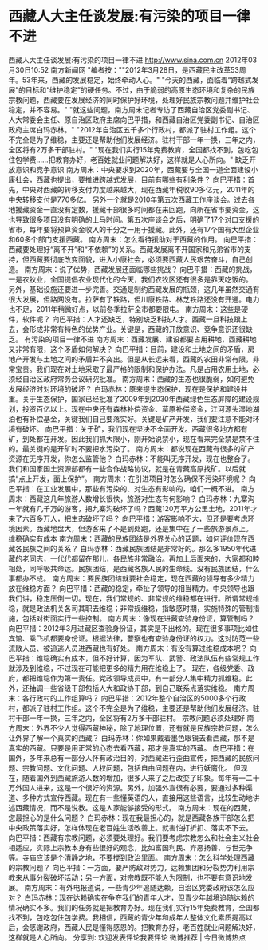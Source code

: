 # 西藏人大主任谈发展:有污染的项目一律不进

西藏人大主任谈发展:有污染的项目一律不进
http://www.sina.com.cn  2012年03月30日10:52  南方新闻网
"编者按：""2012年3月28日，是西藏民主改革53周年。53年来，西藏的发展稳定，始终牵动人心。"
"今天的西藏，面临着“跨越式发展”的目标和“维护稳定”的硬任务。不过，由于脆弱的高原生态环境和复杂的民族宗教问题，西藏要在发展经济的同时保护好环境，处理好民族宗教问题并维护社会稳定，并不容易。"
"就这些问题，南方周末记者专访了西藏自治区党委副书记、人大常委会主任、原自治区政府主席向巴平措，和西藏自治区党委副书记、自治区政府主席白玛赤林。"
"2012年自治区五千多个行政村，都派了驻村工作组。这个不完全是为了维稳，主要还是帮助他们发展经济。驻村干部一年一换，三年之内，全区将有2万多干部驻村。"
"现在我们实行15年免费教育，全国都找不到，包吃包住包学费……把教育办好，老百姓就业问题解决好，这样就是人心所向。"
缺乏开放意识和竞争意识
南方周末：中央要求到2020年，西藏要与全国一道全面建设小康社会，西藏也提出，要推进跨越式发展，目前有哪些有利条件？
向巴平措：首先，中央对西藏的转移支付力度越来越大，现在西藏年税收90多亿元，2011年的中央转移支付是770多亿。
另外一个就是2010年第五次西藏工作座谈会。过去各地援藏资金一直没有定数，援藏干部很多时间都在来回跑，向所在省市要资金，这也导致很多项目没有明确的上马时间。第五次座谈会之后，明确了17个对口支援的省市，每年要将预算资金收入的千分之一用于援藏。此外，还有17个国有大型企业和60多个部门支援西藏。
南方周末：怎么看待援助对于西藏的作用。
向巴平措：西藏要处理好“离不开”和“不依赖”的关系。西藏发展离不开国家和兄弟省市的支持，但西藏要彻底改变面貌，进入小康社会，必须要西藏人民艰苦奋斗，自己创造。
南方周末：说了优势，西藏发展还面临哪些挑战？
向巴平措：西藏的挑战，一是农牧业，全国提倡农业现代化的今天，我们农牧区还有很多是靠天吃饭的。
另外，基础设施还要进一步完善。交通是制约西藏发展的瓶颈，这几年虽然交通有很大发展，但路网没有。拉萨有了铁路，但川康铁路、林芝铁路还没有开通。电力也不足，2011年稍微好点，以前冬季拉萨全市都要限电。
南方周末：这些是硬件，软件呢？
向巴平措：人才还缺乏，特别缺乏科技人才。西藏一旦科技跟上去，会形成非常有特色的优势产业。关键是，西藏的开放意识、竞争意识还很缺乏。
有污染的项目一律不进
南方周末：西藏发展、建设都要占用耕地，西藏耕地又非常有限，这个矛盾如何解决？
向巴平措：目前，建设和土地之间的矛盾，房地产开发与土地之间的矛盾并不突出。但是从长远来看，西藏的农田非常有限，非常宝贵。我们现在对土地采取了最严格的限制和保护办法。凡是占用农用土地，必须经自治区政府常务会议研究批准。
南方周末：西藏的生态也很脆弱，如何避免发展经济时对环境的破坏？
白玛赤林：原来提生态保护，现在是保护和建设并重。关于生态保护，国家已经批准了2009年到2030年西藏绿色生态屏障的建设规划，投资百亿以上。现在中央还有森林补偿资金、草原补偿资金，江河源头湿地湖泊也有补偿基金，关键我们自己要落实好。关键是矿产开发，我们要注意不能对环境有破坏。
向巴平措：关于矿，我们现在坚决不全面开发。西藏很多地方都有矿，到处都在开发。因此我们抓大限小，刚开始说禁小，现在看来完全禁是禁不住的。最关键的是开矿时不要把水污染了。
南方周末：都说现在西藏有很多的矿产资源在无序开发，你怎么监管他？
白玛赤林：不能叫无序开发，现在也整合了。我们和国家国土资源部都有一些合作战略协议，就是在青藏高原找矿。以后就搞“点上开发，面上保护”。
南方周末：在引进项目时怎么确保不污染环境呢？
向巴平措：在工业发展中，那些有污染的、对生态有影响的，咱们一概不进。
南方周末：西藏这几年旅游人数增长很快，旅游对生态有何影响？
白玛赤林：九寨沟一年就有几千万的游客，把九寨沟破坏了吗？西藏120万平方公里土地，2011年才来了六百多万人，把生态破坏了吗？
向巴平措：游客影响不大，但还是要考虑环境因素。西藏地盘大，但游客来了不是到处跑，还是集中在了一些旅游景点上。
维稳确实有成本
南方周末：西藏的民族团结是外界关心的话题，如何评价现在西藏各民族之间的关系？
白玛赤林：西藏民族团结是非常好的。那么多1950年代进藏的老同志，一代代都留在那儿，各民族非常融洽。再加上后面来的，大家都和睦相处，同呼吸共命运。民族团结，是西藏各族人民的生命线。没有民族团结，什么事都办不成。
南方周末：要民族团结就要社会稳定，现在西藏的领导有多少精力放在维稳方面？
向巴平措：西藏的稳定，牵扯了领导的相当精力。中央领导也跟我们讲，稳定压倒一切。现在，我们常规的、非常规的维稳都在进行。所谓常规维稳，就是政法机关各司其职去维稳；非常规维稳，指敏感时期，实施特殊的管制措施，包括对街面实行一些控制。
南方周末：像现在进藏查验身份证，算管制吗？
向巴平措：2012年3月进藏区查验身份证，其实是不出格的。现在很多事项比如住宾馆、乘飞机都要身份证。根据法律，警察也有查验身份证的权力。这对防范一些流散人员、被追逃人员进西藏也有好处。
南方周末：有没有算过维稳成本呢？
向巴平措：维稳确实有成本，但不好计算，因为军队、武警、政法队伍有些常规工作就涉及到维稳，不过现在可能把更多的精力用在维稳上了。
现在，各级党委、政府，都把维稳作为第一责任。党政领导成员中，有一部分人集中精力抓维稳。此外，还抽调一些省级干部包括人大和政协干部，到自己联系点落实维稳。
南方周末：各行政村的工作组算吗？
向巴平措：2012年整个自治区的5000多个行政村，都派了驻村工作组。这个不完全是为了维稳，主要还是帮助他们发展经济。驻村干部一年一换，三年之内，全区将有2万多干部驻村。
宗教问题必须处理好
南方周末：外界不少人觉得西藏神秘，除了地理位置，还有就是民族宗教问题，怎么让外界了解一个真实的西藏？
白玛赤林：你如果戴着墨色眼镜去看西藏，那不是真实的西藏。只要是用正常的心态去看西藏，那才是真实的西藏。
向巴平措：在国外，多年来总有一部分人怀有政治目的，对西藏进行歪曲宣传，把西藏的民族问题、宗教问题、文化问题、人权问题，包括自由问题在内，进行妖魔化。
但现在，随着国外到西藏旅游人数的增加，很多人来了之后改变了印象。每年有一二十万外国人进来，这是一个很好的资源。另外，加强外宣很有必要，要通过多种渠道、多种方式宣传西藏。现在有一些懂英语的人，直接用这些语言，比较生动地讲述西藏情况，而不是说教。这是人家能够接受的形式。
南方周末：现在的西藏，您最担心的是什么问题？
白玛赤林：现在我最担心的，就是西藏各族干部怎么把中央政策落实好，怎样体现在老百姓生活改善上。就害怕打折扣、落实不下去。
向巴平措：西藏有宗教问题，必须要处理好。我们要考虑宗教怎么和社会主义社会相适应，实际上宗教本身有些很好的观念，比如富国利民、弃恶扬善、与世无争等。寺庙应该是个清静之地，不要搅到政治里面。
南方周末：怎么科学处理西藏的宗教问题？
向巴平措：一方面，要严防敌对势力，达赖集团和分裂势力利用宗教来从事分裂破坏活动；另一方面，对宗教既不能人为限制，也不要有意识地发展。
南方周末：有外电报道说，一些青少年追随达赖，自治区党委政府该怎么应对？
白玛赤林：现在达赖确实在争夺我们的青年人才，但青少年越境追随达赖的情况确实不多。我们的任务就是把教育办好。现在我们实行15年免费教育，全国都找不到，包吃包住包学费。我相信，西藏的青少年和成年人整体文化素质提高以后，会感谢政府，西藏人民是懂得感恩的。把教育办好，老百姓就业问题解决好，这样就是人心所向。
分享到: 欢迎发表评论我要评论
微博推荐 | 今日微博热点

